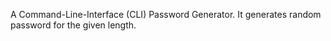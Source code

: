 A Command-Line-Interface (CLI) Password Generator. It generates random password for the given length.

